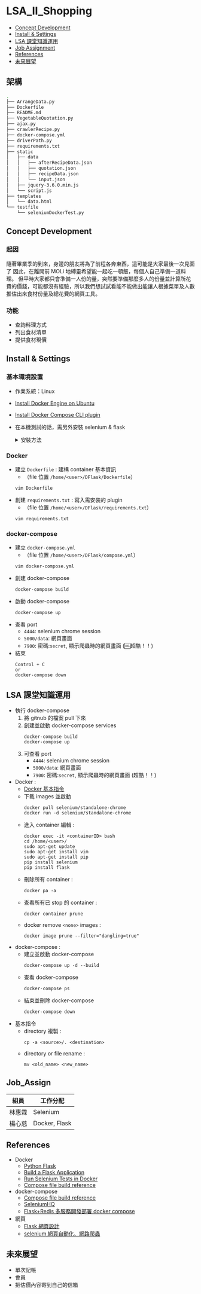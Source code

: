 # LSA_II_Shopping

- [Concept Development](#Concept_Develop)
- [Install & Settings](#install)
- [LSA 課堂知識運用](#lsaclass)
- [Job Assignment](#job)
- [References](#referencesa)
- [未來展望](#future)

## 架構
```bash
.
├── ArrangeData.py
├── Dockerfile
├── README.md
├── VegetableQuotation.py
├── ajax.py
├── crawlerRecipe.py
├── docker-compose.yml
├── driverPath.py
├── requirements.txt
├── static
│   ├── data
│   │   ├── afterRecipeData.json
│   │   ├── quotation.json
│   │   ├── recipeData.json
│   │   └── input.json
│   ├── jquery-3.6.0.min.js
│   └── script.js
├── templates
│   └── data.html
└── testfile
    └── seleniumDockerTest.py
```

## <a id="Concept_Develop">Concept Development</a>
### 起因
隨著畢業季的到來，身邊的朋友將為了前程各奔東西，這可能是大家最後一次見面了
因此，在離開前 MOLi 地縛靈希望能一起吃一頓飯，每個人自己準備一道料理。
但平時大家都只會準備一人份的量，突然要準備那麼多人的份量並計算所花費的價錢，可能都沒有經驗，所以我們想試試看能不能做出能讓人根據菜單及人數推估出來食材份量及總花費的網頁工具。

### 功能
* 查詢料理方式
* 列出食材清單
* 提供食材現價

## <a id=install>Install & Settings</a>
### 基本環境設置
* 作業系統：Linux
* [Install Docker Engine on Ubuntu](https://docs.docker.com/engine/install/ubuntu/#install-using-the-repository)
* [Install Docker Compose CLI plugin](https://docs.docker.com/compose/install/compose-plugin/#install-the-plugin-manually)
* 在本機測試的話，需另外安裝 selenium & flask
    <details>
    <summary>安裝方法</summary>
    
    ### selenium
    * 安裝指令
        ```bash=
        pip install selenium
        ```
    * 測試看看有沒有安裝成功
        * 建立一個 python 檔案
            ```bash=
            import selenium
            ```
        * 執行這個 python 檔
        * 如果可以執行的話代表安裝成功
    * 下載跟 Google Chrome 同樣版本的 ChromeDriver
        * 先查看瀏覽器的版本 : 左上角的三個圓點 :point_right: 說明 :point_right: 關於 Google Chrome
            ![](https://i.imgur.com/ZgGJlbt.png)
            ![](https://i.imgur.com/4dc1LRr.png|width=70)
    * 進入此[連結](https://sites.google.com/chromium.org/driver/)選擇跟瀏覽器相同的版本
    ![](https://i.imgur.com/34eXpKM.png)
    * 選擇跟自己作業系統相同的壓縮檔
        ![](https://i.imgur.com/K5vkSkE.png|width=70)
    * 解壓縮 
        ![](https://i.imgur.com/NQzTFiM.png|width=70)
    * 選擇檔案要放在哪個路徑下，**<font color=red>要記好這個路徑在哪，等下要用到</font>**
        ![](https://i.imgur.com/IEeAJ6u.png|width=70)
    * 把這個路徑放到 `crawlerRecipe.py`、`VegetableQuotation.py` 兩個檔案中
        * `crawlerRecipe.py`![](https://i.imgur.com/J4qdAZd.png|width=70)
        * `VegetableQuotation.py`![](https://i.imgur.com/3EGQpzs.png|width=70)

    ### Flask
    * 進入使用者家目錄
        ```bash=
        cd /home/<user>
        ```
    * 創建 Flask Application 目錄及基本文件夾結構
        ```bash=
        mkdir -p DFlask/static DFlask/templates 
        ```
    * 開始用 Flask 寫網頁
    </details>

### Docker
* 建立 `Dockerfile` : 建構 container 基本資訊
    * （file 位置 `/home/<user>/DFlask/Dockerfile`）
    ```bash=
    vim Dockerfile
    ```
* 創建 `requirements.txt` : 寫入需安裝的 plugin
    * （file 位置 `/home/<user>/DFlask/requirements.txt`）
    ```bash=
    vim requirements.txt
    ```
### docker-compose
* 建立 `docker-compose.yml` 
    * （file 位置 `/home/<user>/DFlask/compose.yml`）
    ```bash=
    vim docker-compose.yml
    ```
* 創建 docker-compose
    ```bash=
    docker-compose build
    ```
* 啟動 docker-compose
    ```bash=
    docker-compose up
    ```
* 查看 port
    * `4444`: selenium chrome session
    * `5000/data`: 網頁畫面
    * `7900`: 密碼:`secret`, 顯示爬蟲時的網頁畫面 (:cool:超酷！！)
* 結束
    ```bash=
    Control + C
    or
    docker-compose down
    ```
    

## <a id='LSAclass'>LSA 課堂知識運用</a>
* 執行 docker-compose
    1. 將 gitnub 的檔案 pull 下來
    2. 創建並啟動 docker-compose services
        ```bash=
        docker-compose build
        docker-compose up
        ```
    3. 可查看 port
        * `4444`: selenium chrome session
        * `5000/data`: 網頁畫面
        * `7900`: 密碼:`secret`, 顯示爬蟲時的網頁畫面 (超酷！！)
* Docker : 
    * [Docker 基本指令](https://hackmd.io/@ncnu-opensource/book/https%3A%2F%2Fhackmd.io%2F%40108213034%2FB1_qNP2xc#DEMO)
    * 下載 images 並啟動
        ```bash=
        docker pull selenium/standalone-chrome
        docker run -d selenium/standalone-chrome
        ```
    * 進入 container 編輯 :
        ```bash=
        docker exec -it <containerID> bash
        cd /home/<user>/
        sudo apt-get update
        sudo apt-get install vim
        sudo apt-get install pip
        pip install selenium
        pip install flask
        ```
    * 刪除所有 container :
        ```bash=
        docker pa -a
        ```
    * 查看所有已 stop 的 container :
        ```bash=
        docker container prune
        ```
    * docker remove `<none>` images : 
        ```bash=
        docker image prune --filter="dangling=true"
        ```
* docker-compose : 
    * 建立並啟動 docker-compose
        ```bash=
        docker-compose up -d --build
        ```
    * 查看 docker-compose
        ```bash=
        docker-compose ps
        ```
    * 結束並刪除 docker-compose
        ```bash=
        docker-compose down
        ```
* 基本指令
    * directory 複製 :
        ```bash=
        cp -a <source>/. <destination>
        ```
    * directory or file rename :
        ```bash=
        mv <old_name> <new_name>
        ```


## <a id='job'>Job_Assign</a>

| 組員      | 工作分配 |
| -------- | -------- | 
| 林惠霖    | Selenium | 
| 楊心慈    | Docker, Flask |

## <a id='References'>References</a>
* Docker
    * [Python Flask](https://chentsungyu.github.io/2020/04/26/DevOps/Docker/[DevOps]%20Docker%E5%8C%96%E4%BD%A0%E7%9A%84Python%20Flask%20APP%20%E4%B8%A6%E4%B8%8A%E5%82%B3%E8%87%B3Docker%20Hub/)
    * [Build a Flask Application](https://www.digitalocean.com/community/tutorials/how-to-build-and-deploy-a-flask-application-using-docker-on-ubuntu-20-04)
    * [Run Selenium Tests in Docker](https://www.browserstack.com/guide/run-selenium-tests-in-docker)
    * [Compose file build reference](https://docs.docker.com/compose/compose-file/build/)
* docker-compose
    * [Compose file build reference](https://docs.docker.com/compose/compose-file/build/)
    * [SeleniumHQ
](https://github.com/SeleniumHQ/docker-selenium)
    * [Flask+Redis 多服務開發部署 docker compose](https://www.youtube.com/watch?v=lXuw2sncltE&t=371s)
* 網頁
    * [Flask 網頁設計](https://ithelp.ithome.com.tw/articles/10258223?sc=pt)
    * [selenium 網頁自動化、網路爬蟲](https://www.youtube.com/watch?v=ximjGyZ93YQ&t=1362s&ab_channel=GrandmaCan-%E6%88%91%E9%98%BF%E5%AC%A4%E9%83%BD%E6%9C%83)

## <a id='future'>未來展望</a>
* 單次記帳
* 會員
* 把估價內容寄到自己的信箱